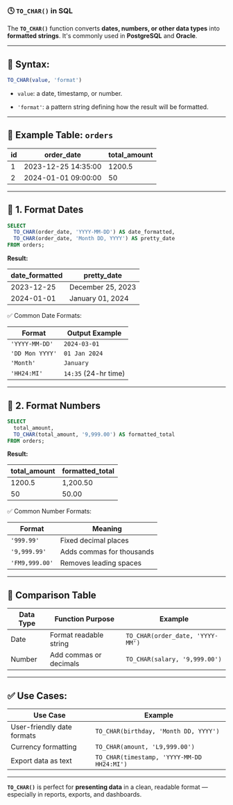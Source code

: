 ### 🕓 `TO_CHAR()` in SQL

The **`TO_CHAR()`** function converts **dates, numbers, or other data types** into **formatted strings**. It's commonly used in **PostgreSQL** and **Oracle**.

---

## 🔹 **Syntax:**

```sql
TO_CHAR(value, 'format')
```

- `value`: a date, timestamp, or number.
    
- `'format'`: a pattern string defining how the result will be formatted.
    

---

## 📌 **Example Table: `orders`**

|id|order_date|total_amount|
|---|---|---|
|1|2023-12-25 14:35:00|1200.5|
|2|2024-01-01 09:00:00|50|

---

## 🔹 **1. Format Dates**

```sql
SELECT 
  TO_CHAR(order_date, 'YYYY-MM-DD') AS date_formatted,
  TO_CHAR(order_date, 'Month DD, YYYY') AS pretty_date
FROM orders;
```

**Result:**

|date_formatted|pretty_date|
|---|---|
|2023-12-25|December 25, 2023|
|2024-01-01|January 01, 2024|

✅ Common Date Formats:

|Format|Output Example|
|---|---|
|`'YYYY-MM-DD'`|`2024-03-01`|
|`'DD Mon YYYY'`|`01 Jan 2024`|
|`'Month'`|`January`|
|`'HH24:MI'`|`14:35` (24-hr time)|

---

## 🔹 **2. Format Numbers**

```sql
SELECT 
  total_amount,
  TO_CHAR(total_amount, '9,999.00') AS formatted_total
FROM orders;
```

**Result:**

|total_amount|formatted_total|
|---|---|
|1200.5|1,200.50|
|50|50.00|

✅ Common Number Formats:

|Format|Meaning|
|---|---|
|`'999.99'`|Fixed decimal places|
|`'9,999.99'`|Adds commas for thousands|
|`'FM9,999.00'`|Removes leading spaces|

---

## 🔄 Comparison Table

|Data Type|Function Purpose|Example|
|---|---|---|
|Date|Format readable string|`TO_CHAR(order_date, 'YYYY-MM')`|
|Number|Add commas or decimals|`TO_CHAR(salary, '9,999.00')`|

---

## ✅ Use Cases:

|Use Case|Example|
|---|---|
|User-friendly date formats|`TO_CHAR(birthday, 'Month DD, YYYY')`|
|Currency formatting|`TO_CHAR(amount, 'L9,999.00')`|
|Export data as text|`TO_CHAR(timestamp, 'YYYY-MM-DD HH24:MI')`|

---

**`TO_CHAR()`** is perfect for **presenting data** in a clean, readable format — especially in reports, exports, and dashboards.